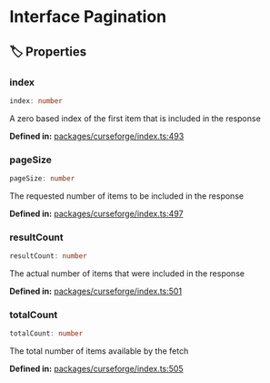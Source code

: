 # Interface Pagination

## 🏷️ Properties

### index

```ts
index: number
```
A zero based index of the first item that is included in the response
<p style="font-size: 14px; color: var(--vp-c-text-2)">
<strong>Defined in:</strong> <a href="https://github.com/voxelum/minecraft-launcher-core-node/blob/master/packages/curseforge/index.ts#L493" target="_blank" rel="noreferrer">packages/curseforge/index.ts:493</a>
</p>


### pageSize

```ts
pageSize: number
```
The requested number of items to be included in the response
<p style="font-size: 14px; color: var(--vp-c-text-2)">
<strong>Defined in:</strong> <a href="https://github.com/voxelum/minecraft-launcher-core-node/blob/master/packages/curseforge/index.ts#L497" target="_blank" rel="noreferrer">packages/curseforge/index.ts:497</a>
</p>


### resultCount

```ts
resultCount: number
```
The actual number of items that were included in the response
<p style="font-size: 14px; color: var(--vp-c-text-2)">
<strong>Defined in:</strong> <a href="https://github.com/voxelum/minecraft-launcher-core-node/blob/master/packages/curseforge/index.ts#L501" target="_blank" rel="noreferrer">packages/curseforge/index.ts:501</a>
</p>


### totalCount

```ts
totalCount: number
```
The total number of items available by the fetch
<p style="font-size: 14px; color: var(--vp-c-text-2)">
<strong>Defined in:</strong> <a href="https://github.com/voxelum/minecraft-launcher-core-node/blob/master/packages/curseforge/index.ts#L505" target="_blank" rel="noreferrer">packages/curseforge/index.ts:505</a>
</p>


